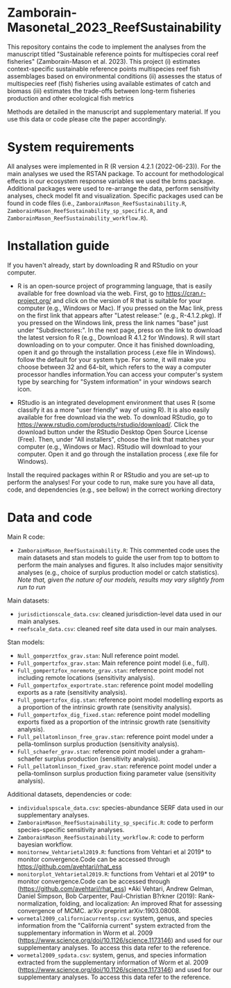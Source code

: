 # Zamborain-Masonetal_2023_ReefSustainability
This repository contains the code to implement the analyses from the manuscript titled "Sustainable reference points for multispecies coral reef fisheries" (Zamborain-Mason et al. 2023).
This project 
(i) estimates context-specific sustainable reference points multispecies reef fish assemblages based on environmental conditions 
(ii) assesses the status of multispecies reef (fish) fisheries using available estimates of catch and biomass
(iii) estimates the trade-offs between long-term fisheries production and other ecological fish metrics 

Methods are detailed in the manuscript and supplementary material.
If you use this data or code please cite the paper accordingly. 

# System requirements
All analyses were implemented in R (R version 4.2.1 (2022-06-23)). For the main analyses we used the RSTAN package. To account for methodological effects in our ecosystem response variables we used the brms package. Additional packages were used to re-arrange the data, perform sensitivity analyses, check model fit and visualization. Specific packages used can be found in code files (i.e.,  `ZamborainMason_ReefSustainability.R`, `ZamborainMason_ReefSustainability_sp_specific.R`, and `ZamborainMason_ReefSustainability_workflow.R`).

# Installation guide
If you haven't already, start by downloading R and RStudio on your computer. 

  - R is an open-source project of programming language, that is easily available for free download via the web. 
First, go to https://cran.r-project.org/ and click on the version of R that is suitable for your computer (e.g., Windows or Mac). 
If you pressed on the Mac link, press on the first link that appears after "Latest release:" (e.g., R-4.1.2.pkg). 
If you pressed on the Windows link, press the link names "base" just under "Subdirectories:". In the next page, press on the link to download the latest version fo R (e.g., Download R 4.1.2 for Windows). 
R will start downloading on to your computer.  Once it has finished downloading, open it and go through the installation process (.exe file in Windows). follow the default for your system type. For some, it will make you choose between 32 and 64-bit, which refers to the way a computer processor handles information.You can access your computer's system type by searching for "System information" in your windows search icon. 

  - RStudio is an integrated development environment that uses R (some classify it as a more "user friendly" way of using R). It is also easily available for free download via the web. 
To download RStudio, go to https://www.rstudio.com/products/rstudio/download/. Click the download button under the RStudio Desktop Open Source License (Free). Then, under "All installers", choose the link that matches your computer (e.g., Windows or Mac). 
RStudio will download to your computer. Open it and go through the installation process (.exe file for Windows). 

Install the required packages within R or RStudio and you are set-up to perform the analyses! For your code to run, make sure you have all data, code, and dependencies (e.g., see bellow) in the correct working directory

# Data and code
Main R code:
  - `ZamborainMason_ReefSustainability.R`: This commented code uses the main datasets and stan models to guide the user from top to bottom to perform the 
    main analyses and figures. It also includes major sensitivity analyses (e.g., choice of surplus production model or catch statistics).
    _Note that, given the nature of our models, results may vary slightly from run to run_
  
Main datasets:
  - `jurisdictionscale_data.csv`: cleaned jurisdiction-level data used in our main analyses.
  - `reefscale_data.csv`: cleaned reef site data used in our main analyses.

Stan models: 
  - `Null_gomperztfox_grav.stan`: Null reference point model.
  - `Full_gompertzfox_grav.stan`: Main reference point model (i.e., full).
  - `Full_gompertzfox_noremote_grav.stan`: reference point model not including remote locations (sensitivity analysis).
  - `Full_gompertzfox_exportrate.stan`: reference point model modelling exports as a rate (sensitivity analysis).
  - `Full_gompertzfox_dig.stan`: reference point model modelling exports as a proportion of the intrinsic growth rate (sensitivity analysis).
  - `Full_gompertzfox_dig_fixed.stan`: reference point model modelling exports fixed as a proportion of the intrinsic growth rate (sensitivity analysis).
  - `Full_pellatomlinson_free_grav.stan`: reference point model under a pella-tomlinson surplus production  (sensitivity analysis).
  - `Full_schaefer_grav.stan`: reference point model under a graham-schaefer surplus production  (sensitivity analysis).
  - `Full_pellatomlinson_fixed_grav.stan`: reference point model under a pella-tomlinson surplus production fixing parameter value (sensitivity analysis).

Additional datasets, dependencies or code: 
  - `individualspscale_data.csv`: species-abundance SERF data used in our supplementary analyses.
  -  `ZamborainMason_ReefSustainability_sp_specific.R`: code to perform species-specific sensitivity analyses.
  - `ZamborainMason_ReefSustainability_workflow.R`: code to perform bayesian workflow.
  - `monitornew_Vehtarietal2019.R`: functions from Vehtari et al 2019* to monitor convergence.Code can be accessed through https://github.com/avehtari/rhat_ess
  - `monitorplot_Vehtarietal2019.R`: functions from Vehtari et al 2019* to monitor convergence.Code can be accessed through (https://github.com/avehtari/rhat_ess)
     *Aki Vehtari, Andrew Gelman, Daniel Simpson, Bob Carpenter, Paul-Christian B?rkner (2019): Rank-normalization, folding, and localization: An improved               Rhat for assessing convergence of MCMC. arXiv preprint arXiv:1903.08008.
  - `wormetal2009_californiacurrentsp.csv`: system, genus, and species information from the "California current" system extracted from the supplementary
     information in  Worm et al. 2009 (https://www.science.org/doi/10.1126/science.1173146) and used for our supplementary analyses. To access this data refer to
     the reference.
  - `wormetal2009_spdata.csv`: system, genus, and species information extracted from the supplementary information of  Worm et al. 2009 
     (https://www.science.org/doi/10.1126/science.1173146) and used for our supplementary analyses. To access this data refer to the reference.


